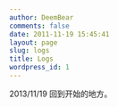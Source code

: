 ```yaml
---
author: DeemBear
comments: false
date: 2011-11-19 15:45:41
layout: page
slug: logs
title: Logs
wordpress_id: 1
---
```


2013/11/19
回到开始的地方。

